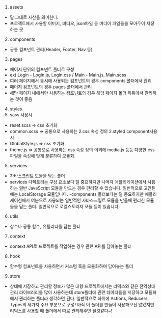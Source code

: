 1. assets

- 말 그대로 자산을 의미한다.
- 프로젝트에서 사용할 이미지, 비디오, json파일 등 미디어 파일들을 모아두어 저장하는 곳

2. components

- 공통 컴포넌트 관리(Header, Footer, Nav 등)

3. pages

- 페이지 단위의 컴포넌트 폴더로 구성
- ex) Login - Login.js, Login.css / Main - Main.js, Main.scss
- 여러 페이지에서 동시에 사용되는 컴포넌트의 경우 components 폴더에서 관리
- 페이지 컴포넌트의 경우 pages 폴더에서 관리
- 해당 페이지 내에서만 사용하는 컴포넌트의 경우 해당 페이지 폴더 하위에서 관리하는 것이 좋음

4. styles
1. sass 사용시

- reset.scss => css 초기화
- common.scss => 공통으로 사용하는 2.css 속성 정의
  2.styled component사용 시
- GlobalStyle.js => css 초기화
- theme.js => 공통으로 사용하는 css 속성 정의
  이외에 media.js 등등 다양한 css 파일을 속성에 맞게 분류하여 모듈화.

5. services

- 자바스크립트 모듈을 담는 폴더
- services 디렉토리는 구성 요소보다 덜 중요하지만 나머지 애플리케이션에서 사용하는 일반 JavaScript 모듈을 만드는 경우 편리할 수 있습니다. 일반적으로 고안된 예는 LocalStorage 모듈입니다.
  -components 폴더보다는 덜 중요하지만 애플리케이션에서 여분으로 사용되는 일반적인 자바스크립트 모듈을 만들때 편리한 모듈들을 담는 폴더. 일반적으로 로컬스토리지 모듈 등이 있습니다.

6. utils

- 상수나 공통 함수, 유틸리티를 담는 폴더

7. context

- context API로 프로젝트를 작업하는 경우 관련 API를 담아놓는 폴더

8. hook

- 함수형 컴포넌트를 사용하면서 커스텀 훅을 모듈화하여 담여놓는 폴더

9. store

- 상태에 저장하고 관리할 정보가 많은 대형 프로젝트에서는 리덕스와 같은 전역상태 관리 라이브러리를 많이 사용하는데 store폴더에 관련 데이터들을 저장하고 모듈화해서 관리하는 폴더라 생각하면 된다. 일반적으로 하위에 Actions, Reducers, Types의 세가지 주요 부분으로 구성! 아직 이 폴더를 만들어 사용해보진 않았지만 리덕스를 사용할 때 폴더에서 따로 관리해주면 될것같다~!
